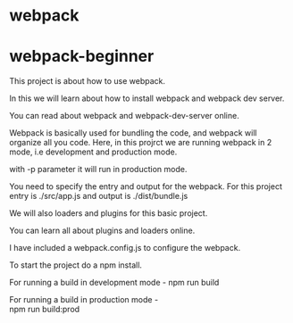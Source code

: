 # webpack
# webpack-beginner
This project is about how to use webpack.

In this we will learn about how to install webpack and webpack dev server.

You can read about webpack and webpack-dev-server online.

Webpack is basically  used for bundling the code, and webpack will organize all you code.
Here, in this projrct we are running webpack in 2 mode, i.e development and production mode.

with -p parameter it will run in production mode.


You need to specify the entry and output for the webpack. 
For this project entry is ./src/app.js  and output  is ./dist/bundle.js

We will also loaders and plugins for this basic project.

You can learn all about plugins and loaders online.

I have included a webpack.config.js to configure the webpack.


To start the project  do a npm install.

For running a build in development mode -
    npm run build 

For running a build in production mode -  
    npm run build:prod
    
    






